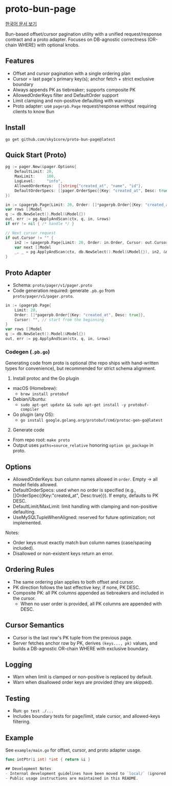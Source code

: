 # proto-bun-page

[한국어 문서 보기](README.ko.md)

Bun-based offset/cursor pagination utility with a unified request/response contract and a proto adapter. Focuses on DB-agnostic correctness (OR-chain WHERE) with optional knobs.

## Features
- Offset and cursor pagination with a single ordering plan
- Cursor = last page's primary key(s); anchor fetch + strict exclusive boundary
- Always appends PK as tiebreaker; supports composite PK
- AllowedOrderKeys filter and DefaultOrder support
- Limit clamping and non-positive defaulting with warnings
- Proto adapter: use `pagerpb.Page` request/response without requiring clients to know Bun

## Install
```
go get github.com/sky1core/proto-bun-page@latest
```

## Quick Start (Proto)
```go
pg := pager.New(&pager.Options{
    DefaultLimit: 20,
    MaxLimit:     100,
    LogLevel:     "info",
    AllowedOrderKeys:  []string{"created_at", "name", "id"},
    DefaultOrderSpecs: []pager.OrderSpec{{Key: "created_at", Desc: true}},
})

in := &pagerpb.Page{Limit: 20, Order: []*pagerpb.Order{{Key: "created_at", Desc: true}}}
var rows []Model
q := db.NewSelect().Model(&Model{})
out, err := pg.ApplyAndScan(ctx, q, in, &rows)
if err != nil { /* handle */ }

// Next cursor request
if out.Cursor != "" {
    in2 := &pagerpb.Page{Limit: 20, Order: in.Order, Cursor: out.Cursor}
    var next []Model
    _, _ = pg.ApplyAndScan(ctx, db.NewSelect().Model(&Model{}), in2, &next)
}
```

## Proto Adapter
- Schema: `proto/pager/v1/pager.proto`
 - Code generation required: generate `.pb.go` from `proto/pager/v1/pager.proto`.

```go
in := &pagerpb.Page{
    Limit: 20,
    Order: []*pagerpb.Order{{Key: "created_at", Desc: true}},
    Cursor: "", // start from the beginning
}
var rows []Model
q := db.NewSelect().Model(&Model{})
out, err := pg.ApplyAndScan(ctx, q, in, &rows)
```

### Codegen (`.pb.go`)
Generating code from proto is optional (the repo ships with hand-written types for convenience), but recommended for strict schema alignment.

1) Install protoc and the Go plugin

- macOS (Homebrew):
  - `brew install protobuf`
- Debian/Ubuntu:
  - `sudo apt-get update && sudo apt-get install -y protobuf-compiler`
- Go plugin (any OS):
  - `go install google.golang.org/protobuf/cmd/protoc-gen-go@latest`

2) Generate code

- From repo root: `make proto`
- Output uses `paths=source_relative` honoring `option go_package` in proto.

## Options
- AllowedOrderKeys: bun column names allowed in `order`. Empty → all model fields allowed.
- DefaultOrderSpecs: used when no order is specified (e.g., []OrderSpec{{Key:"created_at", Desc:true}}). If empty, defaults to PK DESC.
- DefaultLimit/MaxLimit: limit handling with clamping and non-positive defaulting.
- UseMySQLTupleWhenAligned: reserved for future optimization; not implemented.
  
Notes:
- Order keys must exactly match bun column names (case/spacing included).
- Disallowed or non-existent keys return an error.

## Ordering Rules
- The same ordering plan applies to both offset and cursor.
- PK direction follows the last effective key; if none, PK DESC.
- Composite PK: all PK columns appended as tiebreakers and included in the cursor.
  - When no user order is provided, all PK columns are appended with DESC.

## Cursor Semantics
- Cursor is the last row's PK tuple from the previous page.
- Server fetches anchor row by PK, derives `(keys..., pk)` values, and builds a DB-agnostic OR-chain WHERE with exclusive boundary.

## Logging
- Warn when limit is clamped or non-positive is replaced by default.
- Warn when disallowed order keys are provided (they are skipped).

## Testing
- Run: `go test ./...`
- Includes boundary tests for page/limit, stale cursor, and allowed-keys filtering.

## Example
See `example/main.go` for offset, cursor, and proto adapter usage.

```go
func intPtr(i int) *int { return &i }

## Development Notes
- Internal development guidelines have been moved to `local/` (ignored by VCS).
- Public usage instructions are maintained in this README.
```
